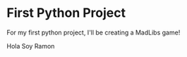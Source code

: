 # First Python Project

For my first python project, I'll be creating a MadLibs game!
 

 Hola Soy Ramon